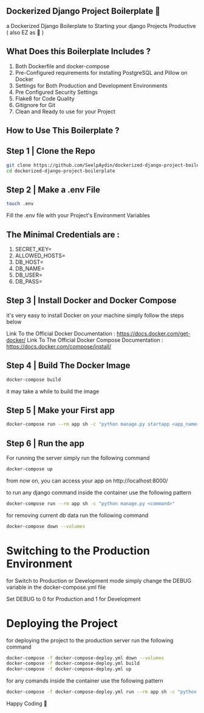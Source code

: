## Dockerized Django Project Boilerplate 🐋

a Dockerized Django Boilerplate to Starting your django Projects Productive ( also EZ as 🥧 )

## What Does this Boilerplate Includes ?

1. Both Dockerfile and docker-compose
2. Pre-Configured requirements for installing PostgreSQL and Pillow on Docker
3. Settings for Both Production and Development Environments
4. Pre Configured Security Settings
5. Flake8 for Code Quality
6. Gitignore for Git
7. Clean and Ready to use for your Project

## How to Use This Boilerplate ?

## Step 1 | Clone the Repo

```sh
git clone https://github.com/SeelpAydin/dockerized-django-project-boilerplate.git
cd dockerized-django-project-boilerplate
```

## Step 2 | Make a .env File

```sh
touch .env
```

Fill the .env file with your Project's Environment Variables

## The Minimal Credentials are :

1. SECRET_KEY=
2. ALLOWED_HOSTS=
3. DB_HOST=
4. DB_NAME=
5. DB_USER=
6. DB_PASS=

## Step 3 | Install Docker and Docker Compose

it's very easy to install Docker on your machine
simply follow the steps below

Link To the Official Docker Documentation : https://docs.docker.com/get-docker/
Link To The Official Docker Compose Documentation : https://docs.docker.com/compose/install/

## Step 4 | Build The Docker Image

```sh
docker-compose build
```

it may take a while to build the image

## Step 5 | Make your First app

```sh
docker-compose run --rm app sh -c "python manage.py startapp <app_name>"
```

## Step 6 | Run the app

For running the server simply run the following command

```sh
docker-compose up
```

from now on, you can access your app on http://localhost:8000/

to run any django command inside the container use the following pattern

```sh
docker-compose run --rm app sh -c "python manage.py <command>"
```

for removing current db data run the following command

```sh
docker-compose down --volumes
```

# Switching to the Production Environment

for Switch to Production or Development mode simply change the DEBUG variable in the docker-compose.yml file

Set DEBUG to 0 for Production and 1 for Development

# Deploying the Project

for deploying the project to the production server run the following command

```sh
docker-compose -f docker-compose-deploy.yml down --volumes
docker-compose -f docker-compose-deploy.yml build
docker-compose -f docker-compose-deploy.yml up
```

for any comands inside the container use the following pattern

```sh
docker-compose -f docker-compose-deploy.yml run --rm app sh -c "python manage.py <command>"
```

Happy Coding 🥳
